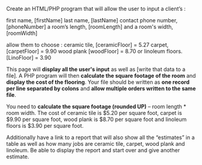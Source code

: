 Create an HTML/PHP program that will allow the user to input a client’s :

first name, [firstName]
last name, [lastName]
contact phone number, [phoneNumber]
a room’s length, [roomLength]
and a room's width, [roomWidth]

allow them to choose :
ceramic tile, [ceramicFloor] = 5.27
carpet, [carpetFloor] = 9.90
wood plank [woodFloor] = 8.70
or linoleum floors. [LinoFloor] = 3.90

This page will **display all the user's input** as well as [write that data to a file].
A PHP program will then **calculate the square footage of the room** and **display the cost of the flooring**.
Your file should be written as **one record per line separated by colons** and **allow multiple orders written to the same file**.

You need to **calculate the square footage (rounded UP)** – room length \* room width. The cost of ceramic tile is $5.20 per square foot, carpet is $9.90 per square foot, wood plank is $8.70 per square foot and linoleum floors is $3.90 per square foot.

Additionally have a link to a report that will also show all the “estimates” in a table as well as how many jobs are ceramic tile, carpet, wood plank and linoleum. Be able to display the report and start over and give another estimate.
